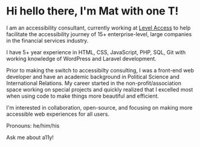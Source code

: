 # Hi hello there, I'm Mat with one T! 

I am an accessibility consultant, currently working at [Level Access](https://www.levelaccess.com/) to help facilitate the accessibility journey of 15+ enterprise-level, large companies in the financial services industry.

I have 5+ year experience in HTML, CSS, JavaScript, PHP, SQL, Git with working knowledge of WordPress and Laravel development. 

Prior to making the switch to accessibilty consulting, I was a front-end web developer and have an academic background in Political Science and International Relations. My career started in the non-profit/association space working on special projects and quickly realized that I excelled most when using code to make things more beautiful and efficient. 

I'm interested in collaboration, open-source, and focusing on making more accessible web experiences for all users.

Pronouns: he/him/his

Ask me about a11y!
